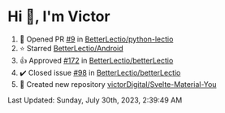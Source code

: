 <h1>Hi 👋, I'm Victor </h1>

<!--RECENT_ACTIVITY:start-->
1. 💪 Opened PR [#9](https://github.com/BetterLectio/python-lectio/pull/9) in [BetterLectio/python-lectio](https://github.com/BetterLectio/python-lectio)<br>
2. ⭐ Starred [BetterLectio/Android](https://github.com/BetterLectio/Android)<br>
3. 👍 Approved [#172](https://github.com/BetterLectio/betterLectio/pull/172#pullrequestreview-1514422822) in [BetterLectio/betterLectio](https://github.com/BetterLectio/betterLectio)<br>
4. ✔️ Closed issue [#98](https://github.com/BetterLectio/betterLectio/issues/98) in [BetterLectio/betterLectio](https://github.com/BetterLectio/betterLectio)<br>
5. 📔 Created new repository [victorDigital/Svelte-Material-You](https://github.com/victorDigital/Svelte-Material-You)<br>
<!--RECENT_ACTIVITY:end-->

<!--RECENT_ACTIVITY:last_update-->
Last Updated: Sunday, July 30th, 2023, 2:39:49 AM
<!--RECENT_ACTIVITY:last_update_end-->
